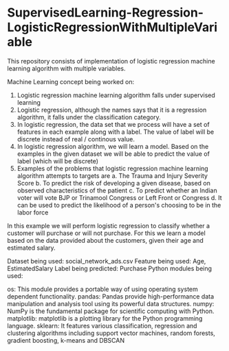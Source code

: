 # SupervisedLearning-Regression-LogisticRegressionWithMultipleVariable
This repository consists of implementation of logistic regression machine learning algorithm with multiple variables.

Machine Learning concept being worked on:

1. Logistic regression machine learning algorithm falls under supervised learning
2. Logistic regression, although the names says that it is a regression algorithm, it falls under the classification category.
3. In logistic regression, the data set that we process will have a set of features in each example along with a label. The value of label will be discrete instead of real / continous value.
3. In logistic regression algorithm, we will learn a model. Based on the examples in the given dataset we will be able to predict the value of label (which will be discrete)
4. Examples of the problems that logistic regression machine learning algorithm attempts to targets are 
        a. The Trauma and Injury Severity Score
        b. To predict the risk of developing a given disease, based on observed characteristics of the patient
        c. To predict whether an Indian voter will vote BJP or Trinamool Congress or Left Front or Congress
        d. It can be used to predict the likelihood of a person's choosing to be in the labor force

In this example we will perform logistic regression to classify whether a customer will purchase or will not purchase. For this we learn a model based on the data provided about the customers, given their age and estimated salary.

Dataset being used: social_network_ads.csv
Feature being used: Age, EstimatedSalary
Label being predicted: Purchase
Python modules being used:

os: This module provides a portable way of using operating system dependent functionality.
pandas: Pandas provide high-performance data manipulation and analysis tool using its powerful data structures.
numpy: NumPy is the fundamental package for scientific computing with Python.
matplotlib: matplotlib is a plotting library for the Python programming language.
sklearn: It features various classification, regression and clustering algorithms including support vector machines, random forests, gradient boosting, k-means and DBSCAN
